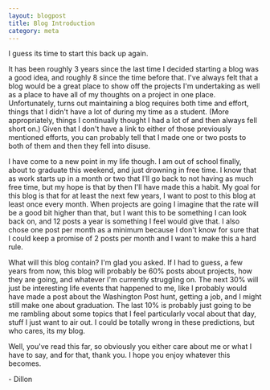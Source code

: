 ```yaml
---
layout: blogpost
title: Blog Introduction
category: meta
---
```


I guess its time to start this back up again.

It has been roughly 3 years since the last time I decided starting a blog was a good idea, and roughly 8 since the time before that. I've always felt that a blog would be a great place to show off the projects I'm undertaking as well as a place to have all of my thoughts on a project in one place. Unfortunately, turns out maintaining a blog requires both time and effort, things that I didn't have a lot of during my time as a student. (More appropriately, things I continually thought I had a lot of and then always fell short on.) Given that I don't have a link to either of those previously mentioned efforts, you can probably tell that I made one or two posts to both of them and then they fell into disuse.

I have come to a new point in my life though. I am out of school finally, about to graduate this weekend, and just drowning in free time. I know that as work starts up in a month or two that I'll go back to not having as much free time, but my hope is that by then I'll have made this a habit. My goal for this blog is that for at least the next few years, I want to post to this blog at least once every month. When projects are going I imagine that the rate will be a good bit higher than that, but I want this to be something I can look back on, and 12 posts a year is something I feel would give that. I also chose one post per month as a minimum because I don't know for sure that I could keep a promise of 2 posts per month and I want to make this a hard rule.

What will this blog contain? I'm glad you asked. If I had to guess, a few years from now, this blog will probably be 60% posts about projects, how they are going, and whatever I'm currently struggling on. The next 30% will just be interesting life events that happened to me, like I probably would have made a post about the Washington Post hunt, getting a job, and I might still make one about graduation. The last 10% is probably just going to be me rambling about some topics that I feel particularly vocal about that day, stuff I just want to air out. I could be totally wrong in these predictions, but who cares, its my blog.

Well, you've read this far, so obviously you either care about me or what I have to say, and for that, thank you. I hope you enjoy whatever this becomes.

\- Dillon
